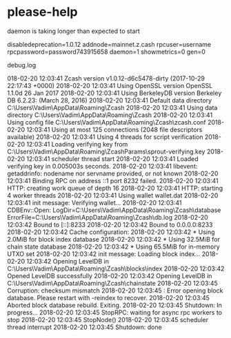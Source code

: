 # please-help
daemon is taking longer than expected to start

disabledeprecation=1.0.12
addnode=mainnet.z.cash 
rpcuser=username 
rpcpassword=password743915658
daemon=1
showmetrics=0
gen=0 

debug.log

018-02-20 12:03:41 Zcash version v1.0.12-d6c5478-dirty (2017-10-29 22:17:43 +0000)
2018-02-20 12:03:41 Using OpenSSL version OpenSSL 1.1.0d  26 Jan 2017
2018-02-20 12:03:41 Using BerkeleyDB version Berkeley DB 6.2.23: (March 28, 2016)
2018-02-20 12:03:41 Default data directory C:\Users\Vadim\AppData\Roaming\Zcash
2018-02-20 12:03:41 Using data directory C:\Users\Vadim\AppData\Roaming\Zcash
2018-02-20 12:03:41 Using config file C:\Users\Vadim\AppData\Roaming\Zcash\zcash.conf
2018-02-20 12:03:41 Using at most 125 connections (2048 file descriptors available)
2018-02-20 12:03:41 Using 4 threads for script verification
2018-02-20 12:03:41 Loading verifying key from C:\Users\Vadim\AppData\Roaming\ZcashParams\sprout-verifying.key
2018-02-20 12:03:41 scheduler thread start
2018-02-20 12:03:41 Loaded verifying key in 0.005003s seconds.
2018-02-20 12:03:41 libevent: getaddrinfo: nodename nor servname provided, or not known
2018-02-20 12:03:41 Binding RPC on address ::1 port 8232 failed.
2018-02-20 12:03:41 HTTP: creating work queue of depth 16
2018-02-20 12:03:41 HTTP: starting 4 worker threads
2018-02-20 12:03:41 Using wallet wallet.dat
2018-02-20 12:03:41 init message: Verifying wallet...
2018-02-20 12:03:41 CDBEnv::Open: LogDir=C:\Users\Vadim\AppData\Roaming\Zcash\database ErrorFile=C:\Users\Vadim\AppData\Roaming\Zcash\db.log
2018-02-20 12:03:42 Bound to [::]:8233
2018-02-20 12:03:42 Bound to 0.0.0.0:8233
2018-02-20 12:03:42 Cache configuration:
2018-02-20 12:03:42 * Using 2.0MiB for block index database
2018-02-20 12:03:42 * Using 32.5MiB for chain state database
2018-02-20 12:03:42 * Using 65.5MiB for in-memory UTXO set
2018-02-20 12:03:42 init message: Loading block index...
2018-02-20 12:03:42 Opening LevelDB in C:\Users\Vadim\AppData\Roaming\Zcash\blocks\index
2018-02-20 12:03:42 Opened LevelDB successfully
2018-02-20 12:03:42 Opening LevelDB in C:\Users\Vadim\AppData\Roaming\Zcash\chainstate
2018-02-20 12:03:45 Corruption: checksum mismatch
2018-02-20 12:03:45 : Error opening block database.
Please restart with -reindex to recover.
2018-02-20 12:03:45 Aborted block database rebuild. Exiting.
2018-02-20 12:03:45 Shutdown: In progress...
2018-02-20 12:03:45 StopRPC: waiting for async rpc workers to stop
2018-02-20 12:03:45 StopNode()
2018-02-20 12:03:45 scheduler thread interrupt
2018-02-20 12:03:45 Shutdown: done
